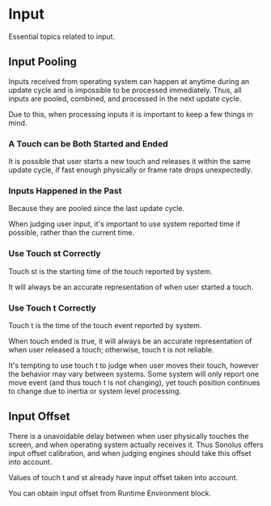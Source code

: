 # Input

Essential topics related to input.

## Input Pooling

Inputs received from operating system can happen at anytime during an update cycle and is impossible to be processed immediately. Thus, all inputs are pooled, combined, and processed in the next update cycle.

Due to this, when processing inputs it is important to keep a few things in mind.

### A Touch can be Both Started and Ended

It is possible that user starts a new touch and releases it within the same update cycle, if fast enough physically or frame rate drops unexpectedly.

### Inputs Happened in the Past

Because they are pooled since the last update cycle.

When judging user input, it's important to use system reported time if possible, rather than the current time.

### Use Touch st Correctly

Touch st is the starting time of the touch reported by system.

It will always be an accurate representation of when user started a touch.

### Use Touch t Correctly

Touch t is the time of the touch event reported by system.

When touch ended is true, it will always be an accurate representation of when user released a touch; otherwise, touch t is not reliable.

It's tempting to use touch t to judge when user moves their touch, however the behavior may vary between systems. Some system will only report one move event (and thus touch t is not changing), yet touch position continues to change due to inertia or system level processing.

## Input Offset

There is a unavoidable delay between when user physically touches the screen, and when operating system actually receives it. Thus Sonolus offers input offset calibration, and when judging engines should take this offset into account.

Values of touch t and st already have input offset taken into account.

You can obtain input offset from Runtime Environment block.
